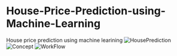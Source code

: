 # House-Price-Prediction-using-Machine-Learning
House price prediction using machine learining
![HousePrediction](https://user-images.githubusercontent.com/100555105/232761955-cdebf791-81d7-4ccd-941a-9353c4ca95dd.png)
![Concept](https://user-images.githubusercontent.com/100555105/232761964-234a3849-f8d9-4304-883a-770af35a0da9.png)
![WorkFlow](https://user-images.githubusercontent.com/100555105/232761969-4aaf4fd9-eca1-422d-8ead-fda6ac9ebfff.png)
